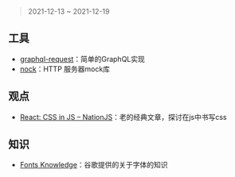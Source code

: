 > 2021-12-13 ~ 2021-12-19

## 工具

* [graphql-request](https://github.com/prisma-labs/graphql-request)：简单的GraphQL实现
* [nock](https://github.com/nock/nock)：HTTP 服务器mock库

## 观点

* [React: CSS in JS – NationJS](https://blog.vjeux.com/2014/javascript/react-css-in-js-nationjs.html)：老的经典文章，探讨在js中书写css

## 知识

* [Fonts Knowledge](https://fonts.google.com/knowledge)：谷歌提供的关于字体的知识